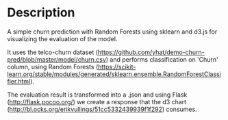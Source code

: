 # Description
A simple churn prediction with Random Forests using sklearn and d3.js for visualizing the evaluation of the model.

It uses the telco-churn dataset (https://github.com/yhat/demo-churn-pred/blob/master/model/churn.csv) and 
performs classification on 'Churn' column, using Random Forests (https://scikit-learn.org/stable/modules/generated/sklearn.ensemble.RandomForestClassifier.html).

The evaluation result is transformed into a .json and using Flask (http://flask.pocoo.org/) we create a response that the 
d3 chart (http://bl.ocks.org/erikvullings/51cc5332439939f1f292) consumes.

